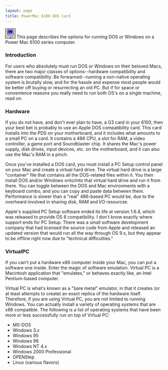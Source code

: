 ```yaml
---
layout: page
title: PowerMac 6100 DOS Card
---
```


![Logo](/mac/powermac6100/img/12dos.gif) This page describes the options for running DOS or Windows on a Power Mac 6100 series computer.

### Introduction

For users who absolutely must run DOS or Windows on their beloved Macs, there are two major classes of options--hardware compatibility and software compatibility. Be forwarned--running a non-native operating system is brutally slow, and for the hassle and expense most people would be better off buying or resurrecting an old PC. But if for space or convenience reasons you really need to run both OS's on a single machine, read on.

### Hardware

If you do not have, and don't ever plan to have, a G3 card in your 6100, then your best bet is probably to use an Apple DOS compatibility card. This card installs into the PDS on your motherboard, and it includes what amounts to a small PC on a card. It contains a 486 CPU, a slot for RAM, a video controller, a game port and Soundblaster chip. It shares the Mac's power supply, disk drives, input devices, etc. on the motherboard, and it can also use the Mac's RAM in a pinch.

Once you've installed a DOS card, you must install a PC Setup control panel on your Mac and create a virtual hard drive. The virtual hard drive is a large "container" file that contains all the DOS-related files within it. You then install DOS and/or Windows onto/into that virtual hard drive and run it from there. You can toggle between the DOS and Mac environments with a keyboard combo, and you can copy and paste data between them. Performance is slower than a "real" 486-based PC would be, due to the overheard involved in sharing disk, RAM and I/O resourcse.

Apple's supplied PC Setup software ended its life at version 1.6.4, which was released to provide OS 8 compatibility. I don't know exactly where support ends for PC Setup. There was a small software development company that had licensed the source code from Apple and released an updated version that would run all the way through OS 9.x, but they appear to be offline right now due to "technical difficulties."

### VirtualPC

If you can't put a hardware x86 computer inside your Mac, you can put a software one inside. Enter the magic of software emulation. Virtual PC is a Macintosh application that "emulates," or behaves exactly like, an Intel Pentium-based computer.

Virtual PC is what's known as a "bare metal" emulator, in that it creates (or at least attempts to create) an exact replica of the hardware itself. Therefore, if you are using Virtual PC, you are not limited to running Windows. You can actually install a variety of operating systems that are x86 compatible. The following is a list of operating systems that have been more or less successfully run on top of Virtual PC:

* MS-DOS
* Windows 3.x
* Windows 95
* Windows 98
* Windows NT 4.x
* Windows 2000 Professional
* OPENStep
* Linux (various flavors)

